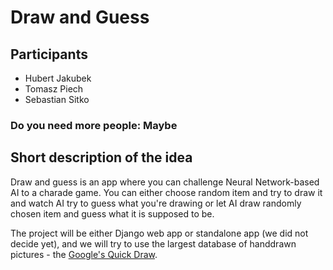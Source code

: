 # Draw and Guess
## Participants 
 - Hubert Jakubek
 - Tomasz Piech
 - Sebastian Sitko
### Do you need more people: Maybe

## Short description of the idea
Draw and guess is an app where you can challenge Neural Network-based AI to a charade game. 
You can either choose random item and try to draw it and watch AI try to guess what you're drawing
or let AI draw randomly chosen item and guess what it is supposed to be.

The project will be either Django web app or standalone app (we did not decide yet),
and we will try to use the largest database of handdrawn pictures - the [Google's Quick Draw](https://github.com/googlecreativelab/quickdraw-dataset).